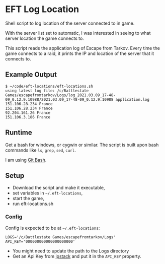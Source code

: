 # EFT Log Location

Shell script to log location of the server connected to in game.

With the server list set to automatic, I was interested in seeing to what server location the game connects to.

This script reads the application log of Escape from Tarkov. Every time the game connects to a raid, it prints the IP and location of the server that it connects to.

## Example Output

```
$ ~/code/eft-locations/eft-locations.sh
using latest log file: /c/Battlestate Games/escapefromtarkov/Logs/log_2021.03.09_17-48-09_0.12.9.10988/2021.03.09_17-48-09_0.12.9.10988 application.log
151.106.28.234 France
151.106.28.234 France
92.204.161.26 France
151.106.3.186 France
```

## Runtime

Get a bash for windows, or cygwin or similar. The script is built upon bash commands like `ls`, `grep`, `sed`, `curl`.

I am using [Git Bash](https://gitforwindows.org/).

## Setup

- Download the script and make it executable,
- set variables in `~/.eft-locations`,
- start the game,
- run eft-locations.sh

### Config

Config is expected to be at `~/.eft-locations`:
```
LOGS='/c/Battlestate Games/escapefromtarkov/Logs'
API_KEY='000000000000000000000'
```
- You might need to update the path to the Logs directory
- Get an Api Key from [ipstack](https://ipstack.com/signup/free) and put it in the `API_KEY` property.

